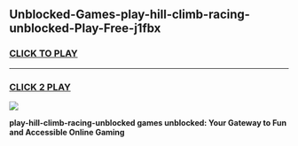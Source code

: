 
## Unblocked-Games-play-hill-climb-racing-unblocked-Play-Free-j1fbx
<h3>
<a href="https://premium76.site?title=play-hill-climb-racing-unblocked&ref=18A1">CLICK TO PLAY</a></h3>
<hr>

<h3>
<a href="https://premium76.site?title=play-hill-climb-racing-unblocked&ref=18A1">CLICK 2 PLAY</a>
  
</h3>

<a href="https://premium76.site?title=play-hill-climb-racing-unblocked&ref=18A1"><img src="https://clearcache.store/games.png"></a>


**play-hill-climb-racing-unblocked games unblocked: Your Gateway to Fun and Accessible Online Gaming**

